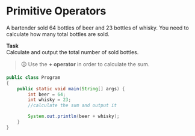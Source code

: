 # Primitive Operators
A bartender sold 64 bottles of beer and 23 bottles of whisky. You need to calculate how many total bottles are sold.  
  
**Task**  
Calculate and output the total number of sold bottles.  

>🛈 Use the **+ operator** in order to calculate the sum.

```java
public class Program
{
	public static void main(String[] args) {
		int beer = 64;
		int whisky = 23;
		//calculate the sum and output it

		System.out.println(beer + whisky);
	}
}
```